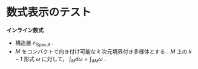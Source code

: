 # 数式表示のテスト

**インライン数式**
* 構造層 $\mathcal{O}_{\mathop{\mathrm{Spec}} A}$ .
* $M$ をコンパクトで向き付け可能な $k$ 次元境界付き多様体とする．$M$ 上の $k-1$ 形式 $\omega$ に対して， $\displaystyle \int_M d\omega =\int_{\partial M}\omega$ .
